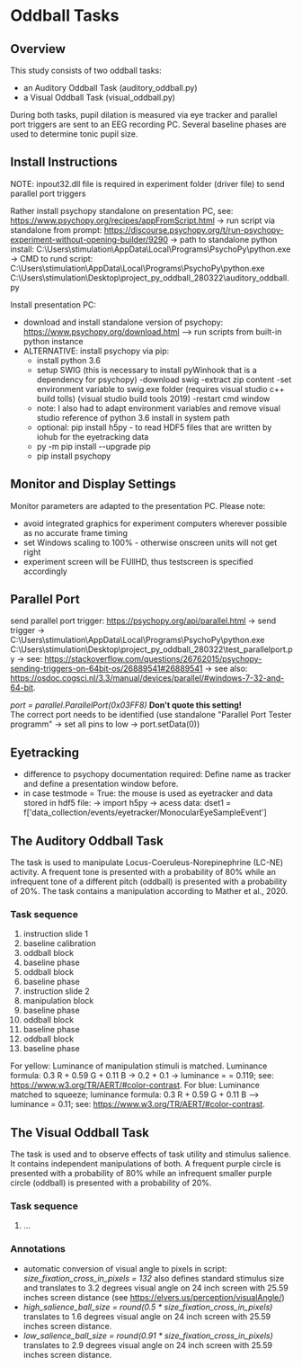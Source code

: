 # Oddball Tasks

## Overview
This study consists of two oddball tasks:
* an Auditory Oddball Task (auditory_oddball.py)
* a Visual Oddball Task (visual_oddball.py)

During both tasks, pupil dilation is measured via eye tracker and parallel port triggers are sent to an EEG recording PC. Several baseline phases are used to determine tonic pupil size. 

## Install Instructions
NOTE: inpout32.dll file is required in experiment folder (driver file) to send parallel port triggers

Rather install psychopy standalone on presentation PC, see: https://www.psychopy.org/recipes/appFromScript.html -> run script via standalone from prompt: https://discourse.psychopy.org/t/run-psychopy-experiment-without-opening-builder/9290 -> path to standalone python install: C:\Users\stimulation\AppData\Local\Programs\PsychoPy\python.exe -> CMD to rund script: C:\Users\stimulation\AppData\Local\Programs\PsychoPy\python.exe C:\Users\stimulation\Desktop\project_py_oddball_280322\auditory_oddball.py

Install presentation PC:
  * download and install standalone version of psychopy: https://www.psychopy.org/download.html
    --> run scripts from built-in python instance
  * ALTERNATIVE: install psychopy via pip:
      * install python 3.6
      * setup SWIG (this is necessary to install pyWinhook that is a dependency for psychopy)
        -download swig
        -extract zip content
        -set environment variable to swig.exe folder (requires visual studio c++ build tolls) (visual studio build tools 2019)
        -restart cmd window
      * note: I also had to adapt environment variables and remove visual studio reference of python 3.6 install in system path
      * optional: pip install h5py - to read HDF5 files that are written by iohub for the eyetracking data
      * py -m pip install --upgrade pip
      * pip install psychopy

## Monitor and Display Settings
Monitor parameters are adapted to the presentation PC. Please note:
* avoid integrated graphics for experiment computers wherever possible as no accurate frame timing
* set Windows scaling to 100% - otherwise onscreen units will not get right
* experiment screen will be FUllHD, thus testscreen is specified accordingly

## Parallel Port
send parallel port trigger: https://psychopy.org/api/parallel.html -> send trigger -> C:\Users\stimulation\AppData\Local\Programs\PsychoPy\python.exe C:\Users\stimulation\Desktop\project_py_oddball_280322\test_parallelport.py -> see: https://stackoverflow.com/questions/26762015/psychopy-sending-triggers-on-64bit-os/26889541#26889541 -> see also: https://osdoc.cogsci.nl/3.3/manual/devices/parallel/#windows-7-32-and-64-bit.

*port = parallel.ParallelPort(0x03FF8)*
**Don't quote this setting!** <br/>The correct port needs to be identified (use standalone "Parallel Port Tester programm" -> set all pins to low -> port.setData(0))

## Eyetracking
* difference to psychopy documentation required: Define name as tracker and define a presentation window before.
* in case testmode = True: the mouse is used as eyetracker and data stored in hdf5 file: -> import h5py -> acess data: dset1 = f['data_collection/events/eyetracker/MonocularEyeSampleEvent']

## The Auditory Oddball Task
The task is used to manipulate Locus-Coeruleus-Norepinephrine (LC-NE) activity. A frequent tone is presented with a probability of 80% while an infrequent tone of a different pitch (oddball) is presented with a probability of 20%. The task contains a manipulation according to Mather et al., 2020. 

### Task sequence
1. instruction slide 1
2. baseline calibration
3. oddball block
4. baseline phase
5. oddball block
6. baseline phase
7. instruction slide 2
8. manipulation block
9. baseline phase
10. oddball block
11. baseline phase
12. oddball block
13. baseline phase

For yellow: Luminance of manipulation stimuli is matched. Luminance formula: 0.3 R + 0.59 G + 0.11 B -> 0.2 + 0.1 -> luminance = = 0.119; see:  https://www.w3.org/TR/AERT/#color-contrast.
For blue: Luminance matched to squeeze; luminance formula: 0.3 R + 0.59 G + 0.11 B --> luminance = 0.11; see: https://www.w3.org/TR/AERT/#color-contrast.

## The Visual Oddball Task
The task is used and to observe effects of task utility and stimulus salience. It contains independent manipulations of both. A frequent purple circle is presented with a probability of 80% while an infrequent smaller purple circle (oddball) is presented with a probability of 20%. 

### Task sequence
1. ...

### Annotations
* automatic conversion of visual angle to pixels in script: *size_fixation_cross_in_pixels = 132* also defines standard stimulus size and translates to 3.2 degrees visual angle on 24 inch screen with 25.59 inches screen distance (see https://elvers.us/perception/visualAngle/)
* *high_salience_ball_size = round(0.5 * size_fixation_cross_in_pixels)* translates to 1.6 degrees visual angle on 24 inch screen with 25.59 inches screen distance.
* *low_salience_ball_size = round(0.91 * size_fixation_cross_in_pixels)* translates to 2.9 degrees visual angle on 24 inch screen with 25.59 inches screen distance.
